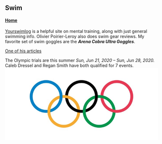 
## Swim

#### [Home](https://jscholl23.github.io/)

[Yourswimlog](https://www.yourswimlog.com/) is a helpful site on mental training, along with just general swimming info. Olivier Poirier-Leroy also does swim gear reviews. My favorite set of swim goggles are the _**Arena Cobra Ultra Goggles**_.

[One of his articles](https://www.yourswimlog.com/10-things-that-have-nothing-to-do-with-talent/)


The Olympic trials are this summer _Sun, Jun 21, 2020 – Sun, Jun 28, 2020._    
Caleb Dressel and Regan Smith have both qualified for 7 events.
![Olympic](assets/Olympic-rings.jpg)
